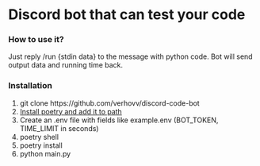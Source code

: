 <h1>Discord bot that can test your code</h1>

<h3>How to use it?</h3>
Just reply /run {stdin data} to the message with python code.
Bot will send output data and running time back.

<h3>Installation</h3>
<ol>
  <li>git clone https://github.com/verhovv/discord-code-bot</li>
  <li><a href="https://python-poetry.org/docs/">Install poetry and add it to path</a></li>
  <li>Create an .env file with fields like example.env (BOT_TOKEN, TIME_LIMIT in seconds)</li>
  <li>poetry shell</li>
  <li>poetry install</li>
  <li>python main.py</li>
</ol>
